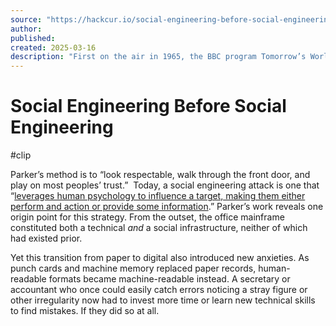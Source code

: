 ```yaml
---
source: "https://hackcur.io/social-engineering-before-social-engineering/"
author:
published:
created: 2025-03-16
description: "First on the air in 1965, the BBC program Tomorrow’s World showcased the latest in science and technology to millions across the UK. Early episodes included features on everything from electronic music, to computerized banking, to car radios. The series promoted a future that was exciting, safe, and filled with creative promise. In 1972, host…"
---
```

# Social Engineering Before Social Engineering
#clip

Parker’s method is to “look respectable, walk through the front door, and play on most peoples’ trust.”  Today, a social engineering attack is one that “[leverages human psychology to influence a target, making them either perform and action or provide some information](https://nostarch.com/practical-social-engineering).” Parker’s work reveals one origin point for this strategy. From the outset, the office mainframe constituted both a technical *and* a social infrastructure, neither of which had existed prior.

Yet this transition from paper to digital also introduced new anxieties. As punch cards and machine memory replaced paper records, human-readable formats became machine-readable instead. A secretary or accountant who once could easily catch errors noticing a stray figure or other irregularity now had to invest more time or learn new technical skills to find mistakes. If they did so at all.